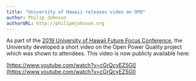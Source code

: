 ```yaml
---
title: "University of Hawaii releases video on OPQ"
author: Philip Johnson
authorURL: http://philipmjohnson.org
---
```


As part of the [2019 University of Hawaii Future Focus Conference](https://www.hawaii.edu/research/future-focus-2019/), the University developed a short video on the Open Power Quality project which was shown to attendees.  This video is now publicly available here:

[https://www.youtube.com/watch?v=cGrQcyEZ5GI](https://www.youtube.com/watch?v=cGrQcyEZ5GI) 
